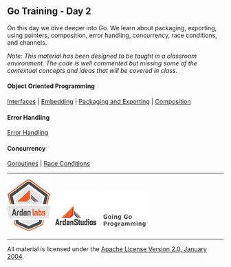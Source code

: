 ## Go Training - Day 2
On this day we dive deeper into Go. We learn about packaging, exporting, using pointers, composition, error handling, concurrency, race conditions, and channels.

*Note: This material has been designed to be taught in a classroom environment. The code is well commented but missing some of the contextual concepts and ideas that will be covered in class.*

#### Object Oriented Programming
[Interfaces](../interfaces/readme.md) | 
[Embedding](../embedding/readme.md) | 
[Packaging and Exporting](../packaging_exporting/readme.md) | 
[Composition](../composition/readme.md)

#### Error Handling
[Error Handling](../error_handling/readme.md)

#### Concurrency
[Goroutines](../goroutines/readme.md) | 
[Race Conditions](../race_conditions/readme.md)
___
[![Ardan Labs](images/ggt_logo.png)](http://www.ardanlabs.com)
[![Ardan Studios](images/ardan_logo.png)](http://www.ardanstudios.com)
[![GoingGo Blog](images/ggb_logo.png)](http://www.goinggo.net)
___
All material is licensed under the [Apache License Version 2.0, January 2004](http://www.apache.org/licenses/LICENSE-2.0).
